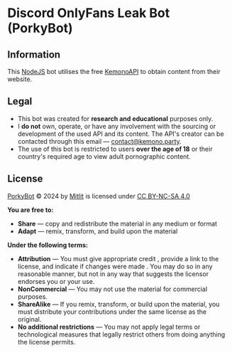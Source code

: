 # Discord OnlyFans Leak Bot (PorkyBot)

## Information
This [NodeJS](https://nodejs.org) bot utilises the free [KemonoAPI](https://coomer.su/documentation/api) to obtain content from their website.

## Legal
- This bot was created for **research and educational** purposes only.
- I **do not** own, operate, or have any involvement with the sourcing or development of the used API and its content. The API's creator can be contacted through this email — [contact@kemono.party](mailto:contact@kemono.party).
- The use of this bot is restricted to users **over the age of 18** or their country's required age to view adult pornographic content.

## License
[PorkyBot](https://github.com/ItsMitlit/Discord-OnlyFans-Leak-Bot) © 2024 by [Mitlit](https://github.com/ItsMitlit) is licensed under [CC BY-NC-SA 4.0](https://creativecommons.org/licenses/by-nc-sa/4.0/)

**You are free to:**
- **Share** — copy and redistribute the material in any medium or format
- **Adapt** — remix, transform, and build upon the material

**Under the following terms:**
- **Attribution** — You must give appropriate credit , provide a link to the license, and indicate if changes were made . You may do so in any reasonable manner, but not in any way that suggests the licensor endorses you or your use.
- **NonCommercial** — You may not use the material for commercial purposes.
- **ShareAlike** — If you remix, transform, or build upon the material, you must distribute your contributions under the same license as the original.
- **No additional restrictions** — You may not apply legal terms or technological measures that legally restrict others from doing anything the license permits.
